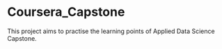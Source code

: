 # Coursera_Capstone
This project aims to practise the learning points of Applied Data Science Capstone. 
